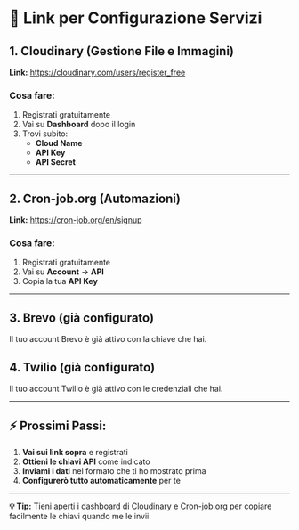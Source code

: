 # 🔗 Link per Configurazione Servizi

## 1. **Cloudinary** (Gestione File e Immagini)
**Link:** https://cloudinary.com/users/register_free

### Cosa fare:
1. Registrati gratuitamente
2. Vai su **Dashboard** dopo il login
3. Trovi subito:
   - **Cloud Name**
   - **API Key** 
   - **API Secret**

---

## 2. **Cron-job.org** (Automazioni)
**Link:** https://cron-job.org/en/signup

### Cosa fare:
1. Registrati gratuitamente
2. Vai su **Account** → **API**
3. Copia la tua **API Key**

---

## 3. **Brevo** (già configurato)
Il tuo account Brevo è già attivo con la chiave che hai.

## 4. **Twilio** (già configurato)
Il tuo account Twilio è già attivo con le credenziali che hai.

---

## ⚡ **Prossimi Passi:**

1. **Vai sui link sopra** e registrati
2. **Ottieni le chiavi API** come indicato
3. **Inviami i dati** nel formato che ti ho mostrato prima
4. **Configurerò tutto automaticamente** per te

---

**💡 Tip:** Tieni aperti i dashboard di Cloudinary e Cron-job.org per copiare facilmente le chiavi quando me le invii.
